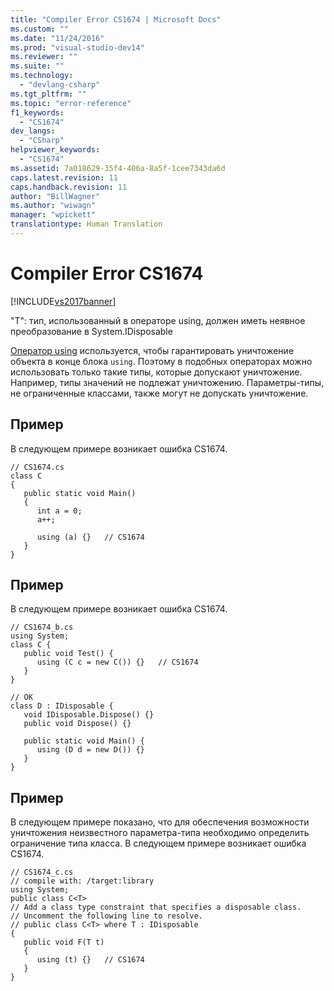 ```yaml
---
title: "Compiler Error CS1674 | Microsoft Docs"
ms.custom: ""
ms.date: "11/24/2016"
ms.prod: "visual-studio-dev14"
ms.reviewer: ""
ms.suite: ""
ms.technology: 
  - "devlang-csharp"
ms.tgt_pltfrm: ""
ms.topic: "error-reference"
f1_keywords: 
  - "CS1674"
dev_langs: 
  - "CSharp"
helpviewer_keywords: 
  - "CS1674"
ms.assetid: 7a018629-35f4-406a-8a5f-1cee7343da6d
caps.latest.revision: 11
caps.handback.revision: 11
author: "BillWagner"
ms.author: "wiwagn"
manager: "wpickett"
translationtype: Human Translation
---
```

# Compiler Error CS1674
[!INCLUDE[vs2017banner](../../../csharp/includes/vs2017banner.md)]

"T": тип, использованный в операторе using, должен иметь неявное преобразование в System.IDisposable  
  
 [Оператор using](../../../csharp/language-reference/keywords/using-statement.md) используется, чтобы гарантировать уничтожение объекта в конце блока `using`. Поэтому в подобных операторах можно использовать только такие типы, которые допускают уничтожение.  Например, типы значений не подлежат уничтожению. Параметры\-типы, не ограниченные классами, также могут не допускать уничтожение.  
  
## Пример  
 В следующем примере возникает ошибка CS1674.  
  
```  
// CS1674.cs  
class C  
{  
   public static void Main()  
   {  
      int a = 0;  
      a++;  
  
      using (a) {}   // CS1674  
   }  
}  
```  
  
## Пример  
 В следующем примере возникает ошибка CS1674.  
  
```  
// CS1674_b.cs  
using System;  
class C {  
   public void Test() {  
      using (C c = new C()) {}   // CS1674  
   }  
}  
  
// OK  
class D : IDisposable {  
   void IDisposable.Dispose() {}  
   public void Dispose() {}  
  
   public static void Main() {  
      using (D d = new D()) {}  
   }  
}  
```  
  
## Пример  
 В следующем примере показано, что для обеспечения возможности уничтожения неизвестного параметра\-типа необходимо определить ограничение типа класса.  В следующем примере возникает ошибка CS1674.  
  
```  
// CS1674_c.cs  
// compile with: /target:library  
using System;  
public class C<T>  
// Add a class type constraint that specifies a disposable class.  
// Uncomment the following line to resolve.  
// public class C<T> where T : IDisposable  
{  
   public void F(T t)  
   {  
      using (t) {}   // CS1674  
   }  
}  
```